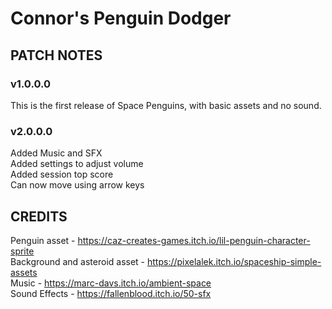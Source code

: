 # Connor's Penguin Dodger
 
## PATCH NOTES

### v1.0.0.0
This is the first release of Space Penguins, with basic assets and no sound.

### v2.0.0.0
Added Music and SFX <br/>
Added settings to adjust volume<br/>
Added session top score<br/>
Can now move using arrow keys<br/>

## CREDITS
Penguin asset - https://caz-creates-games.itch.io/lil-penguin-character-sprite <br/>
Background and asteroid asset - https://pixelalek.itch.io/spaceship-simple-assets<br/>
Music - https://marc-davs.itch.io/ambient-space<br/>
Sound Effects - https://fallenblood.itch.io/50-sfx<br/>
